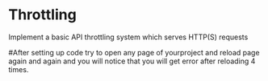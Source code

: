 # Throttling
Implement a basic API throttling system which serves HTTP(S) requests

#After setting up code try to open any page of yourproject and reload page again and again and you will notice that you will get error after reloading 4 times.
